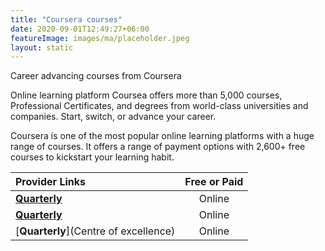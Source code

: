 ```yaml
---
title: "Coursera courses"
date: 2020-09-01T12:49:27+06:00
featureImage: images/ma/placeholder.jpeg
layout: static
---
```


Career advancing courses from Coursera

Online learning platform Coursea offers more than 5,000 courses, Professional Certificates, and degrees from world-class universities and companies. Start, switch, or advance your career.

Coursera is one of the most popular online learning platforms with a huge range of courses. It offers a range of payment options with 2,600+ free courses to kickstart your learning habit.

| Provider Links      | Free or Paid  |  
| :-----------          | :--------------:      |  
| [**Quarterly**](Upskillwise) | Online | 
| [**Quarterly**](Masterclass) | Online | 
| [**Quarterly**](Centre of excellence) | Online | 
  

<br/><br/>






